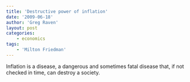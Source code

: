 ```yaml
---
title: 'Destructive power of inflation'
date: '2009-06-18'
author: 'Greg Raven'
layout: post
categories:
    - economics
tags:
    - 'Milton Friedman'
---
```


Inflation is a disease, a dangerous and sometimes fatal disease that, if not checked in time, can destroy a society.